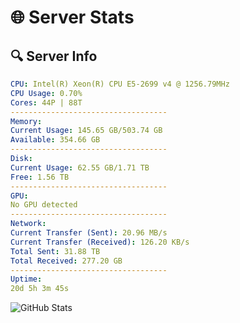 # 🌐 Server Stats
## 🔍 Server Info
```yaml
CPU: Intel(R) Xeon(R) CPU E5-2699 v4 @ 1256.79MHz
CPU Usage: 0.70%
Cores: 44P | 88T
-----------------------------------
Memory:
Current Usage: 145.65 GB/503.74 GB
Available: 354.66 GB
-----------------------------------
Disk:
Current Usage: 62.55 GB/1.71 TB
Free: 1.56 TB
-----------------------------------
GPU:
No GPU detected
-----------------------------------
Network:
Current Transfer (Sent): 20.96 MB/s
Current Transfer (Received): 126.20 KB/s
Total Sent: 31.88 TB
Total Received: 277.20 GB
-----------------------------------
Uptime:
20d 5h 3m 45s
```
![GitHub Stats](https://img.shields.io/badge/Updated-2025-03-28_02:26:34-blue)